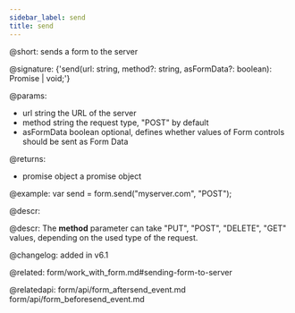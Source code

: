 ```yaml
---
sidebar_label: send
title: send
---          
```


@short: sends a form to the server

@signature: {'send(url: string, method?: string, asFormData?: boolean): Promise<any> | void;'}

@params:
- url			string		the URL of the server
- method 		string		the request type, "POST" by default
- asFormData	boolean		optional, defines whether values of Form controls should be sent as Form Data

@returns:
- promise 		object		a promise object

@example:
var send = form.send("myserver.com", "POST");



@descr:

@descr:
The **method** parameter can take "PUT", "POST", "DELETE", "GET" values, depending on the used type of the request. 

@changelog: added in v6.1

@related: form/work_with_form.md#sending-form-to-server

@relatedapi:
form/api/form_aftersend_event.md
form/api/form_beforesend_event.md
